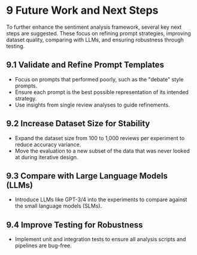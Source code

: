 # 9 Future Work and Next Steps

To further enhance the sentiment analysis framework, several key next steps are suggested.
These focus on refining prompt strategies, improving dataset quality, comparing with LLMs, and ensuring robustness through testing.

## 9.1 Validate and Refine Prompt Templates

- Focus on prompts that performed poorly, such as the "debate" style prompts.
- Ensure each prompt is the best possible representation of its intended strategy.
- Use insights from single review analyses to guide refinements.

## 9.2 Increase Dataset Size for Stability

- Expand the dataset size from 100 to 1,000 reviews per experiment to reduce accuracy variance.
- Move the evaluation to a new subset of the data that was never looked at during iterative design.

## 9.3 Compare with Large Language Models (LLMs)

- Introduce LLMs like GPT-3/4 into the experiments to compare against the small language models (SLMs).


## 9.4 Improve Testing for Robustness

- Implement unit and integration tests to ensure all analysis scripts and pipelines are bug-free.
